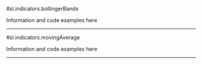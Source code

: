 #sl.indicators.bollingerBands

Information and code examples here

----

#sl.indicators.movingAverage

Information and code examples here

----
